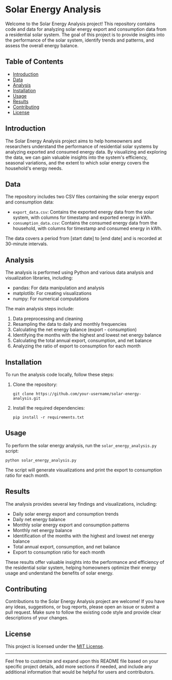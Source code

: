 # Solar Energy Analysis

Welcome to the Solar Energy Analysis project! This repository contains code and data for analyzing solar energy export and consumption data from a residential solar system. The goal of this project is to provide insights into the performance of the solar system, identify trends and patterns, and assess the overall energy balance.

## Table of Contents
- [Introduction](#introduction)
- [Data](#data)
- [Analysis](#analysis)
- [Installation](#installation)
- [Usage](#usage)
- [Results](#results)
- [Contributing](#contributing)
- [License](#license)

## Introduction
The Solar Energy Analysis project aims to help homeowners and researchers understand the performance of residential solar systems by analyzing exported and consumed energy data. By visualizing and exploring the data, we can gain valuable insights into the system's efficiency, seasonal variations, and the extent to which solar energy covers the household's energy needs.

## Data
The repository includes two CSV files containing the solar energy export and consumption data:
- `export_data.csv`: Contains the exported energy data from the solar system, with columns for timestamp and exported energy in kWh.
- `consumption_data.csv`: Contains the consumed energy data from the household, with columns for timestamp and consumed energy in kWh.

The data covers a period from [start date] to [end date] and is recorded at 30-minute intervals.

## Analysis
The analysis is performed using Python and various data analysis and visualization libraries, including:
- pandas: For data manipulation and analysis
- matplotlib: For creating visualizations
- numpy: For numerical computations

The main analysis steps include:
1. Data preprocessing and cleaning
2. Resampling the data to daily and monthly frequencies
3. Calculating the net energy balance (export - consumption)
4. Identifying the months with the highest and lowest net energy balance
5. Calculating the total annual export, consumption, and net balance
6. Analyzing the ratio of export to consumption for each month

## Installation
To run the analysis code locally, follow these steps:
1. Clone the repository:
   ```
   git clone https://github.com/your-username/solar-energy-analysis.git
   ```
2. Install the required dependencies:
   ```
   pip install -r requirements.txt
   ```

## Usage
To perform the solar energy analysis, run the `solar_energy_analysis.py` script:
```
python solar_energy_analysis.py
```

The script will generate visualizations and print the export to consumption ratio for each month.

## Results
The analysis provides several key findings and visualizations, including:
- Daily solar energy export and consumption trends
- Daily net energy balance
- Monthly solar energy export and consumption patterns
- Monthly net energy balance
- Identification of the months with the highest and lowest net energy balance
- Total annual export, consumption, and net balance
- Export to consumption ratio for each month

These results offer valuable insights into the performance and efficiency of the residential solar system, helping homeowners optimize their energy usage and understand the benefits of solar energy.

## Contributing
Contributions to the Solar Energy Analysis project are welcome! If you have any ideas, suggestions, or bug reports, please open an issue or submit a pull request. Make sure to follow the existing code style and provide clear descriptions of your changes.

## License
This project is licensed under the [MIT License](LICENSE).

---

Feel free to customize and expand upon this README file based on your specific project details, add more sections if needed, and include any additional information that would be helpful for users and contributors.

